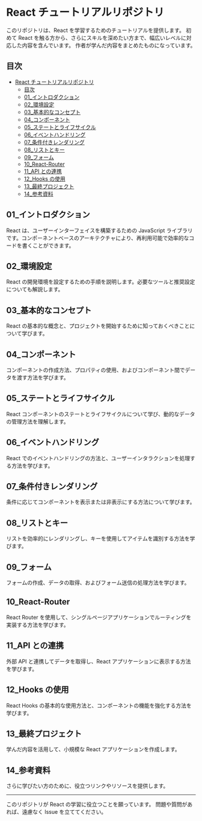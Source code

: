 # React チュートリアルリポジトリ

このリポジトリは、React を学習するためのチュートリアルを提供します。
初めて React を触る方から、さらにスキルを深めたい方まで、幅広いレベルに対応した内容を含んでいます。
作者が学んだ内容をまとめたものになっています。

## 目次

- [React チュートリアルリポジトリ](#react-チュートリアルリポジトリ)
  - [目次](#目次)
  - [01\_イントロダクション](#01_イントロダクション)
  - [02\_環境設定](#02_環境設定)
  - [03\_基本的なコンセプト](#03_基本的なコンセプト)
  - [04\_コンポーネント](#04_コンポーネント)
  - [05\_ステートとライフサイクル](#05_ステートとライフサイクル)
  - [06\_イベントハンドリング](#06_イベントハンドリング)
  - [07\_条件付きレンダリング](#07_条件付きレンダリング)
  - [08\_リストとキー](#08_リストとキー)
  - [09\_フォーム](#09_フォーム)
  - [10_React-Router](#10_react-router)
  - [11_API との連携](#11_api-との連携)
  - [12_Hooks の使用](#12_hooks-の使用)
  - [13\_最終プロジェクト](#13_最終プロジェクト)
  - [14\_参考資料](#14_参考資料)

## 01\_イントロダクション

React は、ユーザーインターフェイスを構築するための JavaScript ライブラリです。コンポーネントベースのアーキテクチャにより、再利用可能で効率的なコードを書くことができます。

## 02\_環境設定

React の開発環境を設定するための手順を説明します。必要なツールと推奨設定についても解説します。

## 03\_基本的なコンセプト

React の基本的な概念と、プロジェクトを開始するために知っておくべきことについて学びます。

## 04\_コンポーネント

コンポーネントの作成方法、プロパティの使用、およびコンポーネント間でデータを渡す方法を学びます。

## 05\_ステートとライフサイクル

React コンポーネントのステートとライフサイクルについて学び、動的なデータの管理方法を理解します。

## 06\_イベントハンドリング

React でのイベントハンドリングの方法と、ユーザーインタラクションを処理する方法を学びます。

## 07\_条件付きレンダリング

条件に応じてコンポーネントを表示または非表示にする方法について学びます。

## 08\_リストとキー

リストを効率的にレンダリングし、キーを使用してアイテムを識別する方法を学びます。

## 09\_フォーム

フォームの作成、データの取得、およびフォーム送信の処理方法を学びます。

## 10_React-Router

React Router を使用して、シングルページアプリケーションでルーティングを実装する方法を学びます。

## 11_API との連携

外部 API と連携してデータを取得し、React アプリケーションに表示する方法を学びます。

## 12_Hooks の使用

React Hooks の基本的な使用方法と、コンポーネントの機能を強化する方法を学びます。

## 13\_最終プロジェクト

学んだ内容を活用して、小規模な React アプリケーションを作成します。

## 14\_参考資料

さらに学びたい方のために、役立つリンクやリソースを提供します。

---

このリポジトリが React の学習に役立つことを願っています。
問題や質問があれば、遠慮なく Issue を立ててください。
